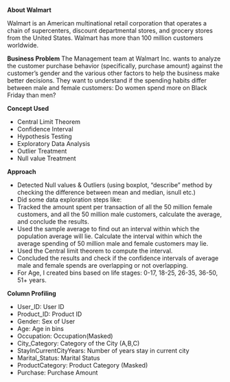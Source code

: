 **About Walmart**

Walmart is an American multinational retail corporation that operates a chain of supercenters, discount departmental stores, and grocery stores from the United States. Walmart has more than 100 million customers worldwide.


**Business Problem**
The Management team at Walmart Inc. wants to analyze the customer purchase behavior (specifically, purchase amount) against the customer’s gender and the various other factors to help the business make better decisions. They want to understand if the spending habits differ between male and female customers: Do women spend more on Black Friday than men? 

**Concept Used**
- Central Limit Theorem
- Confidence Interval
- Hypothesis Testing
- Exploratory Data Analysis
- Outlier Treatment
- Null value Treatment

**Approach**
- Detected Null values & Outliers (using boxplot, “describe” method by checking the difference between mean and median, isnull etc.)
- Did some data exploration steps like:
- Tracked the amount spent per transaction of all the 50 million female customers, and all the 50 million male customers, calculate the average, and conclude the results.
- Used the sample average to find out an interval within which the population average will lie. Calculate the interval within which the average spending of 50 million male and female customers may lie.
- Used the Central limit theorem to compute the interval.
- Concluded the results and check if the confidence intervals of average male and female spends are overlapping or not overlapping. 
- For Age, I created bins based on life stages: 0-17, 18-25, 26-35, 36-50, 51+ years.


**Column Profiling**
- User_ID:	User ID
- Product_ID:	Product ID
- Gender:	Sex of User
- Age:	Age in bins
- Occupation:	Occupation(Masked)
- City_Category:	Category of the City (A,B,C)
- StayInCurrentCityYears:	Number of years stay in current city
- Marital_Status:	Marital Status
- ProductCategory:	Product Category (Masked)
- Purchase:	Purchase Amount
